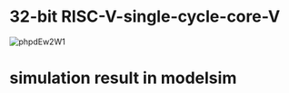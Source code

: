 # 32-bit RISC-V-single-cycle-core-V

![phpdEw2W1](https://github.com/user-attachments/assets/55cd774c-676e-4f7c-af00-d3840ec959f6)


# simulation result in modelsim 
